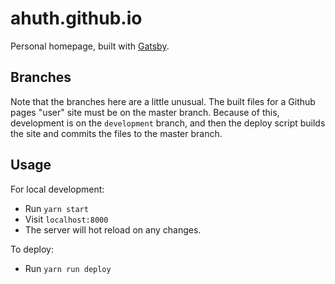 # ahuth.github.io

Personal homepage, built with [Gatsby](https://www.gatsbyjs.org/).

## Branches

Note that the branches here are a little unusual. The built files for a Github pages "user" site must be on the master branch. Because of this, development is on the `development` branch, and then the deploy script builds the site and commits the files to the master branch.

## Usage

For local development:
- Run `yarn start`
- Visit `localhost:8000`
- The server will hot reload on any changes.

To deploy:
- Run `yarn run deploy`
